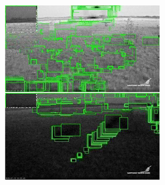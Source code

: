 ![20200713-221931-224936](in/20200713/20200713-221931-224936_0_.jpg)
![20200713-224941-231946](in/20200713/20200713-224941-231946_0_.jpg)
